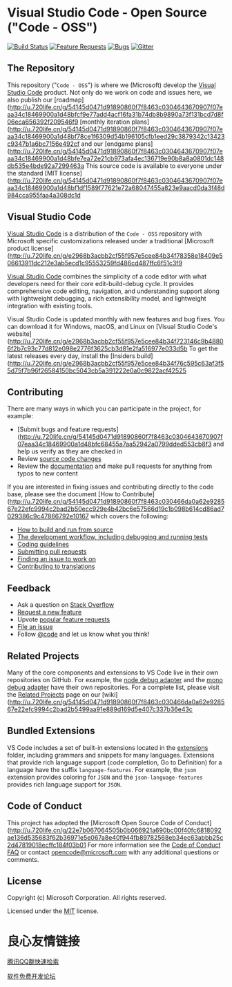 # Visual Studio Code - Open Source ("Code - OSS")
[![Build Status](https://dev.azure.com/vscode/VSCode/_apis/build/status/VS%20Code?branchName=master)](https://aka.ms/vscode-builds)
[![Feature Requests](https://img.shields.io/github/issues/Microsoft/vscode/feature-request.svg)](https://github.com/Microsoft/vscode/issues?q=is%3Aopen+is%3Aissue+label%3Afeature-request+sort%3Areactions-%2B1-desc)
[![Bugs](https://img.shields.io/github/issues/Microsoft/vscode/bug.svg)](https://github.com/Microsoft/vscode/issues?utf8=✓&q=is%3Aissue+is%3Aopen+label%3Abug)
[![Gitter](https://img.shields.io/badge/chat-on%20gitter-yellow.svg)](https://gitter.im/Microsoft/vscode)

## The Repository

This repository ("`Code - OSS`") is where we (Microsoft) develop the [Visual Studio Code](http://u.720life.cn/g/e2968b3acbb2cf55f957e5cee84b34f742faadec624378d40fc4cbc4df87c378)  product. Not only do we work on code and issues here, we also publish our [roadmap](http://u.720life.cn/g/54145d0471d91890860f7f8463c0304643670907f07eaa34c18469900a1d48bfcf9e77add4acf16fa31b74db8b9890a73f131bcd7d8f06eca656392f209546f9  [monthly iteration plans](http://u.720life.cn/g/54145d0471d91890860f7f8463c0304643670907f07eaa34c18469900a1d48bf78ce1f6309d54b196105cfb1eed29c3879342c13423c9347b1a6bc7156e492cf  and our [endgame plans](http://u.720life.cn/g/54145d0471d91890860f7f8463c0304643670907f07eaa34c18469900a1d48bfe7ea72e21cb973afa4ec136719e90b8a8a0801dc148db535e4bde92a7299463a  This source code is available to everyone under the standard [MIT license](http://u.720life.cn/g/54145d0471d91890860f7f8463c0304643670907f07eaa34c18469900a1d48bf1df1589f77621e72a68047455a823e9aacd0da3f48d984cca955faa4a308dc1d 

## Visual Studio Code

 
   
 

[Visual Studio Code](http://u.720life.cn/g/e2968b3acbb2cf55f957e5cee84b34f742faadec624378d40fc4cbc4df87c378)  is a distribution of the `Code - OSS` repository with Microsoft specific customizations released under a traditional [Microsoft product license](http://u.720life.cn/g/e2968b3acbb2cf55f957e5cee84b34f78358e18409e506613911dc212e3ab5ecd1c95553259fd486cd487ffc6f51c3f9 

[Visual Studio Code](http://u.720life.cn/g/e2968b3acbb2cf55f957e5cee84b34f742faadec624378d40fc4cbc4df87c378)  combines the simplicity of a code editor with what developers need for their core edit-build-debug cycle. It provides comprehensive code editing, navigation, and understanding support along with lightweight debugging, a rich extensibility model, and lightweight integration with existing tools.

Visual Studio Code is updated monthly with new features and bug fixes. You can download it for Windows, macOS, and Linux on [Visual Studio Code's website](http://u.720life.cn/g/e2968b3acbb2cf55f957e5cee84b34f723146c9b48806f2b7c93c77d812e098e2776f3625cb3d81e2fa516977e033d5b  To get the latest releases every day, install the [Insiders build](http://u.720life.cn/g/e2968b3acbb2cf55f957e5cee84b34f76c595c63af3f55d75f7b96f26584150bc5043cb5a391222e0a0c9822acf42525 

## Contributing

There are many ways in which you can participate in the project, for example:

* [Submit bugs and feature requests](http://u.720life.cn/g/54145d0471d91890860f7f8463c0304643670907f07eaa34c18469900a1d48bfc68455a7aa52942a0799dded553cb8f3  and help us verify as they are checked in
* Review [source code changes](http://u.720life.cn/g/54145d0471d91890860f7f8463c0304643670907f07eaa34c18469900a1d48bf2b8ba9aa4015aae9cd6cfbc868ee6fd6) 
* Review the [documentation](http://u.720life.cn/g/54145d0471d91890860f7f8463c0304643670907f07eaa34c18469900a1d48bfc83f75a703c3420be37ca1f0f1aabf96)  and make pull requests for anything from typos to new content

If you are interested in fixing issues and contributing directly to the code base,
please see the document [How to Contribute](http://u.720life.cn/g/54145d0471d91890860f7f8463c030466da0a62e928567e22efc9994c2bad2b50ecc929e4b42bc6e57566d19c1b098b614cd86ad7029386c9c47866792e10167  which covers the following:

* [How to build and run from source](http://u.720life.cn/g/54145d0471d91890860f7f8463c030466da0a62e928567e22efc9994c2bad2b50ecc929e4b42bc6e57566d19c1b098b6f908ca54e58354a401a352ac0fec834600240fc863a187dc340acbc9d0a67f60) 
* [The development workflow, including debugging and running tests](http://u.720life.cn/g/54145d0471d91890860f7f8463c030466da0a62e928567e22efc9994c2bad2b50ecc929e4b42bc6e57566d19c1b098b67f4cd8697a21204518a4a575b620060774a682691650993b361e05ba16debe16) 
* [Coding guidelines](http://u.720life.cn/g/54145d0471d91890860f7f8463c030466da0a62e928567e22efc9994c2bad2b51b155b48c6221caecf5bc46348e09c5a5fee3bcae6a81afcb2e75d8360c90fa9) 
* [Submitting pull requests](http://u.720life.cn/g/54145d0471d91890860f7f8463c030466da0a62e928567e22efc9994c2bad2b50ecc929e4b42bc6e57566d19c1b098b6a87790c73cc2e46135c90ac6f1868a40151b2e6dc02674913fe2f07ca67e836f) 
* [Finding an issue to work on](http://u.720life.cn/g/54145d0471d91890860f7f8463c0304643670907f07eaa34c18469900a1d48bf09d6f79b088f8b7b9c50715bd08f8a034f5297c1e6b94ebfa6665ca8087efd063bc08eca5167bbd5d42ac574835fe58a) 
* [Contributing to translations](http://u.720life.cn/g/1cf7097346b6289b4151f4b22ee6f44dfdb1db39093f7fd0b19451d5f5be2654) 

## Feedback

* Ask a question on [Stack Overflow](http://u.720life.cn/g/87bbd50441ad714fa4b3a92b06a39057c99d561856c3866c7b363085c26fdd7b0e00d62749df0966898c005ad7880f2593b17ccf06bca18407e1bdbab1c96efe) 
* [Request a new feature](CONTRIBUTING.md)
* Upvote [popular feature requests](http://u.720life.cn/g/54145d0471d91890860f7f8463c030466da0a62e928567e22efc9994c2bad2b5f854b8998d33a1af1f2534a639f47999ed3de5b327702d5cb87756206a33ae365c00de15b201c813df1a686d9d17ee89f4a1cf286000d1c4ee4ae8939d9f4d6d2e3fb95c8761774bc24500e98ce5c1f88d3e5c0ce9490195041ac89abef43f96) 
* [File an issue](http://u.720life.cn/g/54145d0471d91890860f7f8463c030466da0a62e928567e22efc9994c2bad2b56d4e6e090cfd9f371f5620a2b8583197) 
* Follow [@code](http://u.720life.cn/g/5ea88169c4a0fbd169233d52478d54fec9e71d1272052719b314110815b56fba)  and let us know what you think!

## Related Projects

Many of the core components and extensions to VS Code live in their own repositories on GitHub. For example, the [node debug adapter](http://u.720life.cn/g/54145d0471d91890860f7f8463c0304643670907f07eaa34c18469900a1d48bf4b2bc9e1ea1ea1815054d9fea6370a92)  and the [mono debug adapter](http://u.720life.cn/g/54145d0471d91890860f7f8463c0304643670907f07eaa34c18469900a1d48bf98619e2a9a055ba3c101f143933a6f4f)  have their own repositories. For a complete list, please visit the [Related Projects](http://u.720life.cn/g/54145d0471d91890860f7f8463c030466da0a62e928567e22efc9994c2bad2b5d4509a3a20c2749f48edeb5f7a086e8c36249660a7838ba28cebad29e3775550)  page on our [wiki](http://u.720life.cn/g/54145d0471d91890860f7f8463c030466da0a62e928567e22efc9994c2bad2b5499aa91e889d169d5e407c337b36e43c 

## Bundled Extensions

VS Code includes a set of built-in extensions located in the [extensions](extensions) folder, including grammars and snippets for many languages. Extensions that provide rich language support (code completion, Go to Definition) for a language have the suffix `language-features`. For example, the `json` extension provides coloring for `JSON` and the `json-language-features` provides rich language support for `JSON`.

## Code of Conduct

This project has adopted the [Microsoft Open Source Code of Conduct](http://u.720life.cn/g/22e7b067064505b0b066921a690bc00f40fc6818092ae136d535683f62b36971e5e067a8e40f944fb89782568eb34ec63abbb25c2d47819018ecffc184f03b01  For more information see the [Code of Conduct FAQ](http://u.720life.cn/g/22e7b067064505b0b066921a690bc00f40fc6818092ae136d535683f62b36971711354807af48475ed86c48f9fa10544f1669d39cb939aedffb8409517c51b11)  or contact [opencode@microsoft.com](mailto:opencode@microsoft.com) with any additional questions or comments.

## License

Copyright (c) Microsoft Corporation. All rights reserved.

Licensed under the [MIT](LICENSE.txt) license.



 # 良心友情链接

[腾讯QQ群快速检索](http://u.720life.cn/s/8cf73f7c)

[软件免费开发论坛](http://u.720life.cn/s/bbb01dc0)